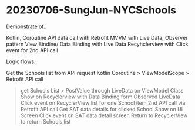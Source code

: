 # 20230706-SungJun-NYCSchools

Demonstrate of..

Kotlin, Coroutine
API data call with Retrofit
MVVM with Live Data, Observer pattern
View Bindine/ Data Binding with Live Data
Recyhclerview with Click event for 2nd API call

Logic flows..

Get the Schools list from API request
Kotlin Coroutine > ViewModelScope > Retrofit API call
> get Schools List > PostValue through LiveData on ViewModel Class
> Show on Recyclerview with Data Binding form Observed LiveData
> Click event on RecyclerView list for one School item
> 2nd API call via Retrofit API call
> Get SAT data details for clicked School
> Show on UI Screen
> Click event on SAT data detail screen
> Return to RecyclerView to return Schools list 
